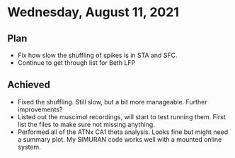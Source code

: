 # Wednesday, August 11, 2021

## Plan

- Fix how slow the shuffling of spikes is in STA and SFC.
- Continue to get through list for Beth LFP

## Achieved

- Fixed the shuffling. Still slow, but a bit more manageable. Further improvements?
- Listed out the muscimol recordings, will start to test running them. First list the files to make sure not missing anything.
- Performed all of the ATNx CA1 theta analysis. Looks fine but might need a summary plot. My SIMURAN code works well with a mounted online system.